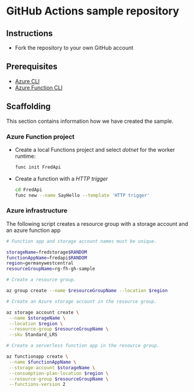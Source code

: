 # GitHub Actions sample repository

## Instructions

- Fork the repository to your own GitHub account

## Prerequisites

- [Azure CLI](https://docs.microsoft.com/de-de/cli/azure/install-azure-cli?WT.mc_id=AZ-MVP-5003203)
- [Azure Function CLI](https://docs.microsoft.com/en-us/azure/azure-functions/functions-run-local?tabs=linux%2Ccsharp%2Cbash&WT.mc_id=AZ-MVP-5003203#install-the-azure-functions-core-tools)

## Scaffolding

This section contains information how we have created the sample.

### Azure Function project

- Create a local Functions project and select _dotnet_ for the worker runtime:

  ```bash
  func init FredApi
  ```

- Create a function with a _HTTP trigger_

  ```bash
  cd FredApi
  func new --name SayHello --template 'HTTP trigger'
  ```

### Azure infrastructure

The following script creates a resource group with a storage account and an azure function app

```bash
# Function app and storage account names must be unique.

storageName=fredstorage$RANDOM
functionAppName=fredapi$RANDOM
region=germanywestcentral
resourceGroupName=rg-fh-gh-sample

# Create a resource group.

az group create --name $resourceGroupName --location $region

# Create an Azure storage account in the resource group.

az storage account create \
 --name $storageName \
 --location $region \
 --resource-group $resourceGroupName \
 --sku Standard_LRS

# Create a serverless function app in the resource group.

az functionapp create \
 --name $functionAppName \
 --storage-account $storageName \
 --consumption-plan-location $region \
 --resource-group $resourceGroupName \
 --functions-version 2
```
